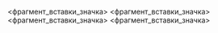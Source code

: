 <фрагмент_вставки_значка>
<фрагмент_вставки_значка>
<фрагмент_вставки_значка>
<фрагмент_вставки_значка>
